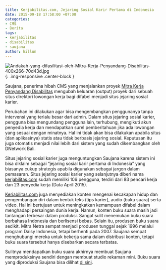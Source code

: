 ```yaml
---
title: Kerjabilitas.com, Jejaring Sosial Karir Pertama di Indonesia
date: 2015-09-18 17:58:00 +07:00
categories:
- CMS
- Berita
tags:
- kerjabilitas
- disabilitas
- saujana
author: hillun
---
```


![Andakah-yang-difasilitasi-oleh-Mitra-Kerja-Penyandang-Disabilitas-400x266-70d43d.jpg](/uploads/Andakah-yang-difasilitasi-oleh-Mitra-Kerja-Penyandang-Disabilitas-400x266-70d43d.jpg){: .img-responsive .center-block }

Saujana, penerima hibah CMS yang menjalankan proyek [Mitra Kerja Penyandang Disabilitas](http://wiki.ciptamedia.org/wiki/Mitra_Kerja_Penyandang_Disabilitas) mengubah keluaran (output) proyek dari sebuah situs direktori lowongan kerja bagi difabel menjadi situs jejaring sosial karier.

Perubahan ini dilakukan agar bisa mengembangkan penggunanya tanpa intervensi yang terlalu besar dari admin. Dalam situs jejaring sosial karier, pengguna bisa mengundang pengguna lain, terhubung, mengikuti akun penyedia kerja dan mendapatkan surel pemberitahuan jika ada lowongan yang sesuai dengan minatnya. Hal ini tidak akan bisa dilakukan apabila situs (dan aplikasinya) statis atau tidak berbasis jejaring sosial. Keputusan itu juga otomatis menjadi nilai lebih dari sistem yang sudah dikembangkan oleh DNetwork Bali.

Situs jejaring sosial karier juga menguntungkan Saujana karena sistem ini bisa diklaim sebagai “jejaring sosial karir pertama di Indonesia” yang biasanya cukup strategis apabila digunakan sebagai jargon dalam pemasaran. Situs jejaring sosial karier yang selanjutnya diberi nama [kerjabilitas.com](http://www.kerjabilitas.com/) sudah memiliki 106 pengguna, terdiri dari 83 pencari kerja dan 23 penyedia kerja (Data April 2015).

[Kerjabilitas.com](http://www.kerjabilitas.com/) juga menyediakan konten mengenai kecakapan hidup dan pengembangan diri dalam bentuk teks (tips karier), audio (buku suara) serta video. Hal ini bertujuan untuk meningkatkan kemampuan difabel dalam menghadapi persaingan dunia kerja. Namun, konten buku suara masih jadi tantangan terbesar dalam produksi. Sangat sulit menemukan buku suara berbahasa Indonesia dan berlisensi bebas. Selain itu, produsen buku suara sedikit. Mitra Netra sempat menjadi produsen tunggal sejak 1996 melalui program Daisy Indonesia, tetapi berhenti pada 2007. Saujana sempat menghubungi mereka untuk bekerja sama dalam distribusi konten, tetapi buku suara tersebut hanya disebarkan secara terbatas.

Sulitnya mendapatkan buku suara akhirnya membuat Saujana memproduksinya sendiri dengan membuat studio rekaman mini. Buku suara yang diproduksi Saujana bisa dilihat [di sini](http://www.pustaka.kerjabilitas.com/index.php/buku-bicara/item/310-tips-dan-trik-agar-tulisan-diterima-penerbit-buku-suara).